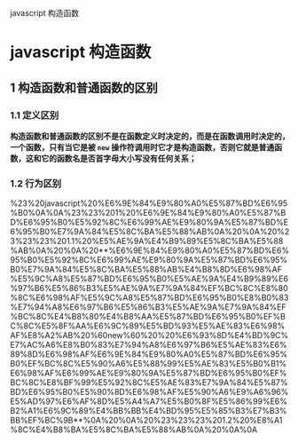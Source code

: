 javascript 构造函数

# javascript 构造函数

## 1 构造函数和普通函数的区别

### 1.1 定义区别

**构造函数和普通函数的区别不是在函数定义时决定的，而是在函数调用时决定的，一个函数，只有当它是被 `new` 操作符调用时它才是构造函数，否则它就是普通函数，这和它的函数名是否首字母大小写没有任何关系；**

### 1.2 行为区别

%23%20javascript%20%E6%9E%84%E9%80%A0%E5%87%BD%E6%95%B0%0A%0A%23%23%201%20%E6%9E%84%E9%80%A0%E5%87%BD%E6%95%B0%E5%92%8C%E6%99%AE%E9%80%9A%E5%87%BD%E6%95%B0%E7%9A%84%E5%8C%BA%E5%88%AB%0A%20%0A%20%23%23%23%201.1%20%E5%AE%9A%E4%B9%89%E5%8C%BA%E5%88%AB%0A%20%0A%20**%E6%9E%84%E9%80%A0%E5%87%BD%E6%95%B0%E5%92%8C%E6%99%AE%E9%80%9A%E5%87%BD%E6%95%B0%E7%9A%84%E5%8C%BA%E5%88%AB%E4%B8%8D%E6%98%AF%E5%9C%A8%E5%87%BD%E6%95%B0%E5%AE%9A%E4%B9%89%E6%97%B6%E5%86%B3%E5%AE%9A%E7%9A%84%EF%BC%8C%E8%80%8C%E6%98%AF%E5%9C%A8%E5%87%BD%E6%95%B0%E8%B0%83%E7%94%A8%E6%97%B6%E5%86%B3%E5%AE%9A%E7%9A%84%EF%BC%8C%E4%B8%80%E4%B8%AA%E5%87%BD%E6%95%B0%EF%BC%8C%E5%8F%AA%E6%9C%89%E5%BD%93%E5%AE%83%E6%98%AF%E8%A2%AB%20%60new%60%20%20%E6%93%8D%E4%BD%9C%E7%AC%A6%E8%B0%83%E7%94%A8%E6%97%B6%E5%AE%83%E6%89%8D%E6%98%AF%E6%9E%84%E9%80%A0%E5%87%BD%E6%95%B0%EF%BC%8C%E5%90%A6%E5%88%99%E5%AE%83%E5%B0%B1%E6%98%AF%E6%99%AE%E9%80%9A%E5%87%BD%E6%95%B0%EF%BC%8C%E8%BF%99%E5%92%8C%E5%AE%83%E7%9A%84%E5%87%BD%E6%95%B0%E5%90%8D%E6%98%AF%E5%90%A6%E9%A6%96%E5%AD%97%E6%AF%8D%E5%A4%A7%E5%B0%8F%E5%86%99%E6%B2%A1%E6%9C%89%E4%BB%BB%E4%BD%95%E5%85%B3%E7%B3%BB%EF%BC%9B**%0A%20%0A%20%23%23%23%201.2%20%E8%A1%8C%E4%B8%BA%E5%8C%BA%E5%88%AB%0A%20%0A%0A
